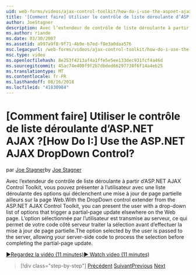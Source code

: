 ```yaml
---
uid: web-forms/videos/ajax-control-toolkit/how-do-i-use-the-aspnet-ajax-dropdown-control
title: '[Comment faire] Utiliser le contrôle de liste déroulante d’ASP.NET AJAX ? | Microsoft Docs'
author: JoeStagner
description: Avec l’extendeur de contrôle de liste déroulante à partir d’ASP.NET AJAX Control Toolkit, vous pouvez présenter à l’utilisateur avec une liste déroulante des options qui déclenchent un partial-pa...
ms.author: riande
ms.date: 03/30/2007
ms.assetid: a997a9f8-9f71-4b9e-b7ed-f8e3a0daa576
msc.legacyurl: /web-forms/videos/ajax-control-toolkit/how-do-i-use-the-aspnet-ajax-dropdown-control
msc.type: video
ms.openlocfilehash: 8e253f4213af4a1ffe5e5ee133dec931fcf4a46d
ms.sourcegitcommit: 45ac74e400f9f2b7dbded66297730f6f14a4eb25
ms.translationtype: MT
ms.contentlocale: fr-FR
ms.lasthandoff: 08/16/2018
ms.locfileid: "41830984"
---
```

<a name="how-do-i-use-the-aspnet-ajax-dropdown-control"></a><span data-ttu-id="e88a7-104">[Comment faire] Utiliser le contrôle de liste déroulante d’ASP.NET AJAX ?</span><span class="sxs-lookup"><span data-stu-id="e88a7-104">[How Do I:] Use the ASP.NET AJAX DropDown Control?</span></span>
====================
<span data-ttu-id="e88a7-105">par [Joe Stagner](https://github.com/JoeStagner)</span><span class="sxs-lookup"><span data-stu-id="e88a7-105">by [Joe Stagner](https://github.com/JoeStagner)</span></span>

<span data-ttu-id="e88a7-106">Avec l’extendeur de contrôle de liste déroulante à partir d’ASP.NET AJAX Control Toolkit, vous pouvez présenter à l’utilisateur avec une liste déroulante des options qui déclenchent une mise à jour de page partielle ailleurs sur la page Web.</span><span class="sxs-lookup"><span data-stu-id="e88a7-106">With the DropDown control extender from the ASP.NET AJAX Control Toolkit, you can present the user with a drop-down list of options that trigger a partial-page update elsewhere on the Web page.</span></span> <span data-ttu-id="e88a7-107">L’option sélectionnée par l’utilisateur est transmise au serveur, ce qui permet de votre code côté serveur traiter la sélection avant d’effectuer la mise à jour de page partielle.</span><span class="sxs-lookup"><span data-stu-id="e88a7-107">The option selected by the user is passed to the server, allowing your server-side code to process the selection before completing the partial-page update.</span></span>

[<span data-ttu-id="e88a7-108">&#9654;Regardez la vidéo (11 minutes)</span><span class="sxs-lookup"><span data-stu-id="e88a7-108">&#9654; Watch video (11 minutes)</span></span>](https://channel9.msdn.com/Blogs/ASP-NET-Site-Videos/how-do-i-use-the-aspnet-ajax-dropdown-control)

> [!div class="step-by-step"]
> <span data-ttu-id="e88a7-109">[Précédent](how-do-i-configure-the-aspnet-ajax-calendar-control.md)
> [Suivant](how-do-i-use-the-aspnet-ajax-maskededit-controls.md)</span><span class="sxs-lookup"><span data-stu-id="e88a7-109">[Previous](how-do-i-configure-the-aspnet-ajax-calendar-control.md)
[Next](how-do-i-use-the-aspnet-ajax-maskededit-controls.md)</span></span>
